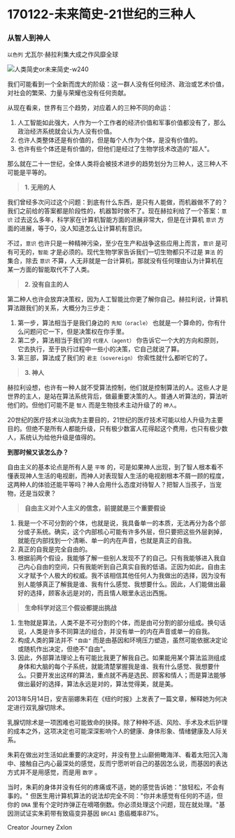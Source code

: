 # 170122-未来简史-21世纪的三种人
### 从智人到神人

`以色列` 尤瓦尔·赫拉利集大成之作风靡全球

![人类简史or未来简史-w240](http://ojwvczxce.bkt.clouddn.com/%E4%BA%BA%E7%B1%BB%E7%AE%80%E5%8F%B2or%E6%9C%AA%E6%9D%A5%E7%AE%80%E5%8F%B2.png)

我们可能看到一个全新而庞大的阶级：这一群人没有任何经济、政治或艺术价值，对社会的繁荣、力量与荣耀也没有任何贡献。

从现在看来，世界有三个趋势，对应着人的三种不同的命运：

  1. 人工智能如此强大，人作为一个工作者的经济价值和军事价值都没有了，那么政治经济系统就会认为人没有价值。
  2. 也许人类整体还是有价值的，但是每个人作为个体，是没有价值的。
  3. 也许有些个体还是有价值的，但他们是经过了生物学技术改造的"超人"。

那么就在二十一世纪，全体人类将会被技术进步的趋势划分为三种人，这三种人不可能是平等的。

> **1. 无用的人**


我们曾经多次问过这个问题：到底有什么东西，是只有人能做，而机器做不了的？我们之前给的答案都是阶段性的，机器暂时做不了。现在赫拉利给了一个答案：`意识` 过去这么多年，科学家在计算机智能方面的进展非常大，但是在计算机 `意识` 方面的进展，等于0，没人知道怎么让计算机有意识。

不过，`意识` 也许只是一种精神污染，至少在生产和战争这些应用上而言，`意识` 是可有可无的，`智能` 才是必须的。现代生物学家告诉我们一切生物都只不过是 `算法` 的集合，除去 `意识` 不算，人无非就是一台计算机，那就没有任何理由认为计算机在某一方面的智能取代不了人类。

> **2. 没有自主的人**


第二种人也许会放弃决策权，因为人工智能比你更了解你自己。赫拉利说，计算机算法跟我们的关系，大概分为三步走：

  1. 第一步，算法相当于是我们身边的 `先知（oracle）` 也就是一个算命的，你有什么问题问它一下，但是决策权在你手里。
  2. 第二步，算法相当于我们的 `代理人（agent）` 你告诉它一个大的方向和原则，它去执行，至于执行过程中一些小的决策，它自己就说了算。
  3. 第三部，算法成了我们的 `君主（sovereign）` 你索性就什么都听它的了。

> **3. 神人**


赫拉利设想，也许有一种人就不受算法控制，他们就是控制算法的人。这些人才是世界的主人，是站在算法系统背后，做最重要决策的人。普通人听算法的，算法听他们的。但他们可能不是 `智人` 而是生物技术主动升级了的 `神人`。

20世纪的医疗技术以治病为主要目的，21世纪的医疗技术可能以给人升级为主要目的。但绝不是所有人都能升级，只有极少数富人花得起这个费用，也只有极少数人，系统认为给他升级是值得的。

**到那时候又该怎么办？**

自由主义的基本论点是所有人是 `平等` 的，可是如果神人出现，到了智人根本看不懂表现神人生活的电视剧，而神人对表现智人生活的电视剧根本不屑一顾的程度，这两种人的体验还能平等吗？神人会用什么态度对待智人？把智人当孩子，当宠物，还是当奴隶？

> **自由主义对个人主义的信念，前提就是三个重要假设**


  1. 我是一个不可分割的个体，也就是说，我具备单一的本质，无法再分为各个部分或子系统。确实，这个内部核心可能有许多外层，但只要把这些外层剥掉，就能在内部找到一个清晰、单一的内在声音，也就是真正的自我。
  2. 真正的自我是完全自由的。
  3. 根据前两个假设，我能够了解一些别人发现不了的自己。只有我能够进入我自己内心自由的空间，只有我能听到自己真实自我的低语。正因为如此，自由主义才赋予个人极大的权威。我不该相信其他任何人为我做出的选择，因为没有别人能够真正了解我是谁、我有什么感觉、我想要什么。因此，人们能做出最好的选择，顾客永远是对的，而且情人眼里永远出西施。

> **生命科学对这三个假设都提出挑战**


  1. 生物就是算法，人类不是不可分割的个体，而是由可分割的部分组成。换句话说，人类是许多不同算法的组合，并没有单一的内在声音或单一的自我。
  2. 构成人类的算法并不 `"自由"` 而是由基因和环境压力塑造，虽然可能依据决定论或随机作出决定，但绝不"自由"。
  3. 因此，外部算法理论上有可能比我更了解我自己。如果能用某个算法监测组成身体和大脑的每个子系统，就能清楚掌握我是谁、我有什么感觉、我想要什么。只要开发出这样的算法，重点就不再是选民、顾客和情人；而是算法能够做出最好的选择，算法永远是对的，算法觉得美，就是美。


2013年5月14日，安吉丽娜朱莉在《纽约时报》上发表了一篇文章，解释她为何决定进行双乳腺切除术。

乳腺切除术是一项困难也可能致命的抉择。除了种种不适、风险、手术及术后护理的成本之外，这项决定也可能深深影响个人的健康、身体形象、情绪健康及人际关系。

朱莉在做出对生活如此重要的决定时，并没有登上山巅俯瞰海洋、看着太阳沉入海中、接触自己内心最深处的感觉，反而宁愿听听自己的基因怎么说，而基因的表达方式并不是用感觉，而是用 `数字` 。

当时，朱莉的身体并没有任何的疼痛或不适，她的感觉告诉她："放轻松，不会有事的。" 但医生用计算机算法的说法却完全不同："你并未感觉有任何的不适，但你的 `DNA` 里有个定时炸弹正在嘀嗒倒数。你必须处理这个问题，现在就处理。"基因测试证实朱莉带有致癌变异基因 `BRCA1` 患癌概率87%。


Creator Journey Zxlon



